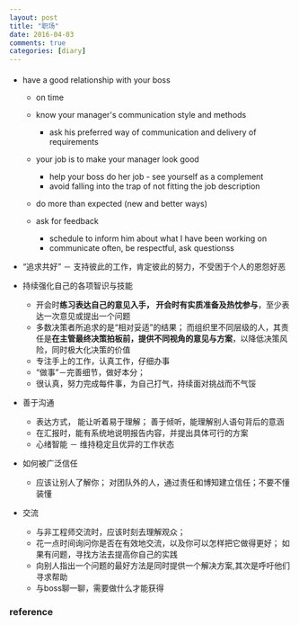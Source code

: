 ```yaml
---
layout: post
title: "职场"
date: 2016-04-03
comments: true
categories: [diary]
---
```

####
* have a good relationship with your boss
  - on time
  - know your manager's communication style and methods
    + ask his preferred way of communication and delivery of requirements
    
  - your job is to make your manager look good
    + help your boss do her job - see yourself as a complement
    + avoid falling into the trap of not fitting the job description
    
  - do more than expected (new and better ways)
  
  - ask for feedback
    + schedule to inform him about what I have been working on
    + communicate often, be respectful, ask questionss

* “追求共好” － 支持彼此的工作，肯定彼此的努力，不受困于个人的恩怨好恶
* 持续强化自己的各项智识与技能
   - 开会时**练习表达自己的意见入手， 开会时有实质准备及热忱参与**，至少表达一次意见或提出一个问题
   - 多数决策者所追求的是“相对妥适”的结果； 而组织里不同层级的人，其责任是**在主管最终决策拍板前，提供不同视角的意见与方案**，以降低决策风险，同时极大化决策的价值
   - 专注手上的工作，认真工作，仔细办事
   - “做事”－完善细节，做好本分；  
   - 很认真，努力完成每件事，为自己打气，持续面对挑战而不气馁

* 善于沟通
   - 表达方式， 能让听着易于理解； 善于倾听，能理解别人语句背后的意涵
   - 在汇报时，能有系统地说明报告内容，并提出具体可行的方案
   - 心绪智能 － 维持稳定且优异的工作状态
   
   
* 如何被广泛信任
   - 应该让别人了解你； 对团队外的人，通过责任和博知建立信任；不要不懂装懂

* 交流
   - 与非工程师交流时，应该时刻去理解观众；
   - 花一点时间询问你是否在有效地交流，以及你可以怎样把它做得更好； 如果有问题，寻找方法去提高你自己的实践
   - 向别人指出一个问题的最好方法是同时提供一个解决方案,其次是呼吁他们寻求帮助
   - 与boss聊一聊，需要做什么才能获得
   
### reference

